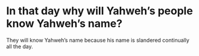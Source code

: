 # In that day why will Yahweh’s people know Yahweh’s name?

They will know Yahweh’s name because his name is slandered continually all the day.
